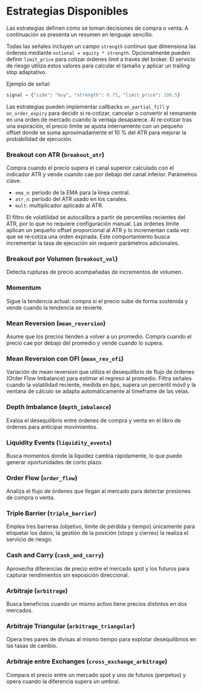 # Estrategias Disponibles

Las estrategias definen cómo se toman decisiones de compra o venta. A
continuación se presenta un resumen en lenguaje sencillo.

Todas las señales incluyen un campo `strength` continuo que dimensiona las
órdenes mediante `notional = equity * strength`. Opcionalmente pueden definir
`limit_price` para cotizar órdenes *limit* a través del broker. El servicio de
riesgo utiliza estos valores para calcular el tamaño y aplicar un trailing stop
adaptativo.

Ejemplo de señal:

```python
signal = {"side": "buy", "strength": 0.75, "limit_price": 100.5}
```

Las estrategias pueden implementar callbacks `on_partial_fill` y
`on_order_expiry` para decidir si re‑cotizar, cancelar o convertir el remanente
en una orden de mercado cuando la ventaja desaparece. Al re‑cotizar tras una
expiración, el precio límite se ajusta internamente con un pequeño offset
donde se suma aproximadamente el 10 % del ATR para mejorar la probabilidad de
ejecución.

### Breakout con ATR (`breakout_atr`)
Compra cuando el precio supera el canal superior calculado con el indicador
ATR y vende cuando cae por debajo del canal inferior.
Parámetros clave:

- `ema_n`: periodo de la EMA para la línea central.
- `atr_n`: periodo del ATR usado en los canales.
- `mult`: multiplicador aplicado al ATR.

El filtro de volatilidad se autocalibra a partir de percentiles recientes del
ATR, por lo que no requiere configuración manual. Las órdenes límite aplican un
pequeño offset proporcional al ATR y lo incrementan cada vez que se re‑cotiza
una orden expirada. Este comportamiento busca incrementar la tasa de ejecución
sin requerir parámetros adicionales.

### Breakout por Volumen (`breakout_vol`)
Detecta rupturas de precio acompañadas de incrementos de volumen.

### Momentum
Sigue la tendencia actual: compra si el precio sube de forma sostenida y
vende cuando la tendencia se revierte.

### Mean Reversion (`mean_reversion`)
Asume que los precios tienden a volver a un promedio. Compra cuando el
precio cae por debajo del promedio y vende cuando lo supera.

### Mean Reversion con OFI (`mean_rev_ofi`)
Variación de mean reversion que utiliza el desequilibrio de flujo de órdenes
(Order Flow Imbalance) para estimar el regreso al promedio. Filtra señales
cuando la volatilidad reciente, medida en bps, supera un percentil móvil y la
ventana de cálculo se adapta automáticamente al timeframe de las velas.

### Depth Imbalance (`depth_imbalance`)
Evalúa el desequilibrio entre órdenes de compra y venta en el libro de
órdenes para anticipar movimientos.

### Liquidity Events (`liquidity_events`)
Busca momentos donde la liquidez cambia rápidamente, lo que puede generar
oportunidades de corto plazo.

### Order Flow (`order_flow`)
Analiza el flujo de órdenes que llegan al mercado para detectar presiones de
compra o venta.

### Triple Barrier (`triple_barrier`)
Emplea tres barreras (objetivo, límite de pérdida y tiempo) únicamente para
etiquetar los datos; la gestión de la posición (stops y cierres) la realiza el
servicio de riesgo.

### Cash and Carry (`cash_and_carry`)
Aprovecha diferencias de precio entre el mercado spot y los futuros para
capturar rendimientos sin exposición direccional.

### Arbitraje (`arbitrage`)
Busca beneficios cuando un mismo activo tiene precios distintos en dos
mercados.

### Arbitraje Triangular (`arbitrage_triangular`)
Opera tres pares de divisas al mismo tiempo para explotar desequilibrios en
las tasas de cambio.

### Arbitraje entre Exchanges (`cross_exchange_arbitrage`)
Compara el precio entre un mercado spot y uno de futuros (perpetuo) y opera
cuando la diferencia supera un umbral.
